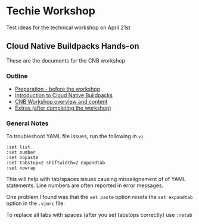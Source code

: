 # Techie Workshop

Test ideas for the technical workshop on April 21st

## Cloud Native Buildpacks Hands-on

These are the documents for the CNB workshop

### Outline

* [Preparation - before the workshop](./PREPARATION.md)
* [Introduction to Cloud Native Buildpacks](./INTRO.md)
* [CNB Workshop overview and content](./WORKSHOP.md)
* [Extras (after completing the workshop)](./EXTRAS.md)

### General Notes

To troubleshoot YAML file issues, run the following in `vi`

```
:set list
:set number
:set nopaste
:set tabstop=2 shiftwidth=2 expandtab
:set nowrap
```

This will help with tab/spaces issues causing missalignement of of YAML statements. Line numbers are often reported in error messages.

One problem I found was that the `set paste` option resets the `set expandtab` option in the `.vimrc` file.

To replace all tabs with spaces (after you set tabstops correctly) use `:retab`

